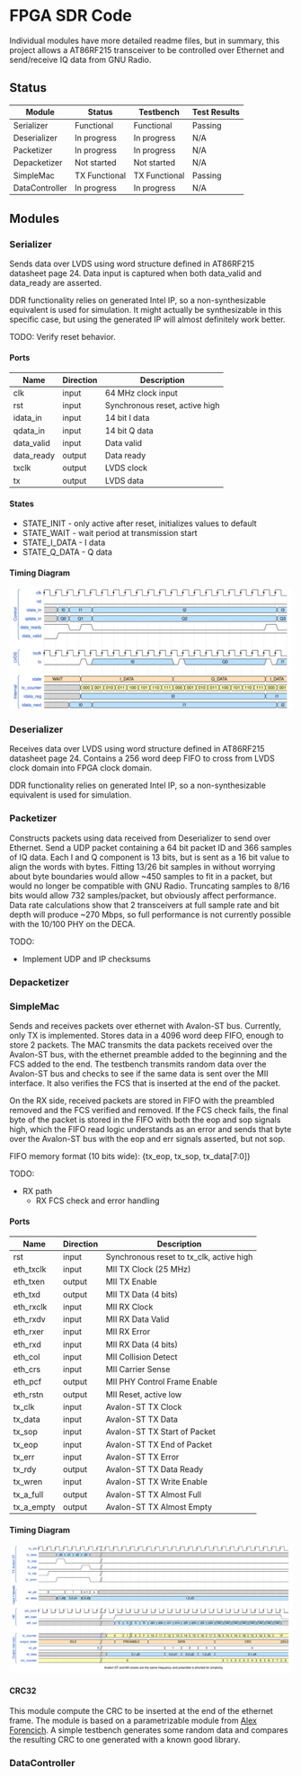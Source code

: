 # FPGA SDR Code

Individual modules have more detailed readme files, but in summary, this project allows a AT86RF215 transceiver to be controlled over Ethernet and send/receive IQ data from GNU Radio.

## Status

| Module | Status | Testbench | Test Results |
| --- | --- | --- | --- |
| Serializer | Functional | Functional | Passing |
| Deserializer | In progress | In progress | N/A |
| Packetizer | In progress | In progress | N/A |
| Depacketizer | Not started | Not started | N/A |
| SimpleMac | TX Functional | TX Functional | Passing |
| DataController | In progress | In progress | N/A |

## Modules

### Serializer

Sends data over LVDS using word structure defined in AT86RF215 datasheet page 24. Data input is captured when both data_valid and data_ready are asserted.

DDR functionality relies on generated Intel IP, so a non-synthesizable equivalent is used for simulation. It might actually be synthesizable in this specific case, but using the generated IP will almost definitely work better.

TODO: Verify reset behavior.

#### Ports

| Name | Direction | Description |
| --- | --- | --- |
| clk | input | 64 MHz clock input |
| rst | input | Synchronous reset, active high |
| idata_in | input | 14 bit I data |
| qdata_in | input | 14 bit Q data |
| data_valid | input | Data valid |
| data_ready | output | Data ready |
| txclk | output | LVDS clock |
| tx | output | LVDS data |

#### States

* STATE_INIT - only active after reset, initializes values to default
* STATE_WAIT - wait period at transmission start
* STATE_I_DATA - I data
* STATE_Q_DATA - Q data

#### Timing Diagram

![Serializer Timing Diagram](./docs/LVDS32TX_Timing.svg)

### Deserializer

Receives data over LVDS using word structure defined in AT86RF215 datasheet page 24. Contains a 256 word deep FIFO to cross from LVDS clock domain into FPGA clock domain.

DDR functionality relies on generated Intel IP, so a non-synthesizable equivalent is used for simulation.

### Packetizer

Constructs packets using data received from Deserializer to send over Ethernet. Send a UDP packet containing a 64 bit packet ID and 366 samples of IQ data. Each I and Q component is 13 bits, but is sent as a 16 bit value to align the words with bytes. Fitting 13/26 bit samples in without worrying about byte boundaries would allow ~450 samples to fit in a packet, but would no longer be compatible with GNU Radio. Truncating samples to 8/16 bits would allow 732 samples/packet, but obviously affect performance. Data rate calculations show that 2 transceivers at full sample rate and bit depth will produce ~270 Mbps, so full performance is not currently possible with the 10/100 PHY on the DECA. 

TODO:
* Implement UDP and IP checksums

### Depacketizer

### SimpleMac

Sends and receives packets over ethernet with Avalon-ST bus. Currently, only TX is implemented. Stores data in a 4096 word deep FIFO, enough to store 2 packets. The MAC transmits the data packets received over the Avalon-ST bus, with the ethernet preamble added to the beginning and the FCS added to the end. The testbench transmits random data over the Avalon-ST bus and checks to see if the same data is sent over the MII interface. It also verifies the FCS that is inserted at the end of the packet.

On the RX side, received packets are stored in FIFO with the preambled removed and the FCS verified and removed. If the FCS check fails, the final byte of the packet is stored in the FIFO with both the eop and sop signals high, which the FIFO read logic understands as an error and sends that byte over the Avalon-ST bus with the eop and err signals asserted, but not sop.

FIFO memory format (10 bits wide): {tx_eop, tx_sop, tx_data[7:0]}

TODO:
* RX path
    * RX FCS check and error handling

#### Ports

| Name | Direction | Description |
| --- | --- | --- |
| rst | input | Synchronous reset to tx_clk, active high |
| eth_txclk | input | MII TX Clock (25 MHz) |
| eth_txen | output | MII TX Enable |
| eth_txd | output | MII TX Data (4 bits) |
| eth_rxclk | input | MII RX Clock |
| eth_rxdv | input | MII RX Data Valid |
| eth_rxer | input | MII RX Error |
| eth_rxd | input | MII RX Data (4 bits) |
| eth_col | input | MII Collision Detect |
| eth_crs | input | MII Carrier Sense |
| eth_pcf | output | MII PHY Control Frame Enable |
| eth_rstn | output | MII Reset, active low |
| tx_clk | input | Avalon-ST TX Clock |
| tx_data | input | Avalon-ST TX Data |
| tx_sop | input | Avalon-ST TX Start of Packet |
| tx_eop | input | Avalon-ST TX End of Packet |
| tx_err | input | Avalon-ST TX Error |
| tx_rdy | output | Avalon-ST TX Data Ready |
| tx_wren | input | Avalon-ST TX Write Enable |
| tx_a_full | output | Avalon-ST TX Almost Full |
| tx_a_empty | output | Avalon-ST TX Almost Empty |

#### Timing Diagram

![SimpleMac Timing Diagram](./docs/SimpleMac_Timing.svg)

#### CRC32

This module compute the CRC to be inserted at the end of the ethernet frame. The module is based on a parametrizable module from [Alex Forencich](https://github.com/alexforencich/verilog-ethernet). A simple testbench generates some random data and compares the resulting CRC to one generated with a known good library.

### DataController
